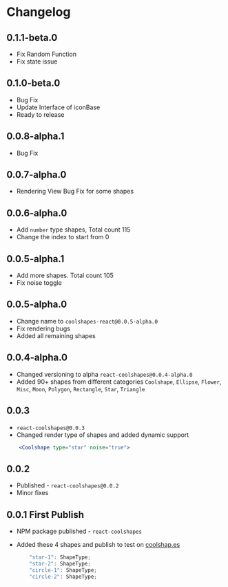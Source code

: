 # Changelog

## 0.1.1-beta.0

- Fix Random Function
- Fix state issue

## 0.1.0-beta.0

- Bug Fix
- Update Interface of iconBase
- Ready to release

## 0.0.8-alpha.1

- Bug Fix

## 0.0.7-alpha.0

- Rendering View Bug Fix for some shapes


## 0.0.6-alpha.0

- Add `number` type shapes, Total count 115
- Change the index to start from 0

## 0.0.5-alpha.1

- Add more shapes. Total count 105
- Fix noise toggle

## 0.0.5-alpha.0

- Change name to `coolshapes-react@0.0.5-alpha.0`
- Fix rendering bugs
- Added all remaining shapes

## 0.0.4-alpha.0

- Changed versioning to alpha `react-coolshapes@0.0.4-alpha.0`
- Added 90+ shapes from different categories
  `Coolshape`, `Ellipse`, `Flower`, `Misc`, `Moon`, `Polygon`, `Rectangle`, `Star`, `Triangle`

## 0.0.3

- `react-coolshapes@0.0.3`
- Changed render type of shapes and added dynamic support

```jsx
    <Coolshape type="star" noise="true">
```

## 0.0.2

- Published - `react-coolshapes@0.0.2`
- Minor fixes

## 0.0.1 First Publish

- NPM package published - `react-coolshapes`

- Added these 4 shapes and publish to test on [coolshap.es](https://coolshapes)
  ```jsx
      "star-1": ShapeType;
      "star-2": ShapeType;
      "circle-1": ShapeType;
      "circle-2": ShapeType;
  ```
